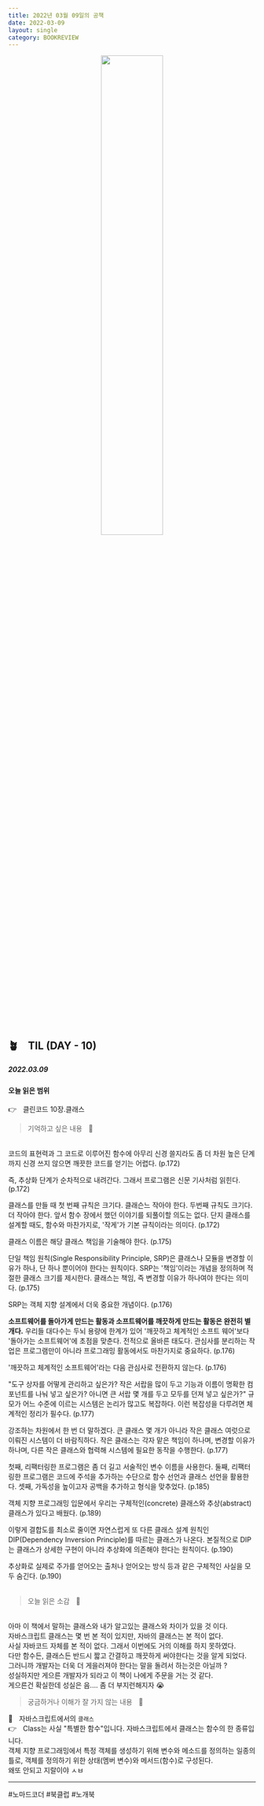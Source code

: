 ```yaml
---
title: 2022년 03월 09일의 공책
date: 2022-03-09
layout: single
category: BOOKREVIEW
---
```


<center><img src="https://user-images.githubusercontent.com/89396179/154839319-7e12d974-2da8-42b9-9d64-399eaa9342f7.gif" width="50%" height="50%" /></center>

<br>

## 🪴ㅤTIL (DAY - 10)

##### 2022.03.09

#### 오늘 읽은 범위

👉ㅤ클린코드 10장.클래스<br>

> 기억하고 싶은 내용ㅤ📕

<br>
코드의 표현력과 그 코드로 이루어진 함수에 아무리 신경 쓸지라도 좀 더 차원 높은 단계까지 신경 쓰지 않으면 
깨끗한 코드를 얻기는 어렵다. (p.172) <br>

즉, 추상화 단계가 순차적으로 내려간다. 그래서 프로그램은 신문 기사처럼 읽힌다. (p.172) <br>

클래스를 만들 때 첫 번째 규칙은 크기다.
클래슨느 작아야 한다. 두번째 규칙도 크기다. 더 작아야 한다. 앞서 함수 장에서 했던 이야기를 되풀이할
의도는 없다. 단지 클래스를 설계할 때도, 함수와 마찬가지로, '작게'가 기본 규칙이라는 의미다. (p.172) <br>

클래스 이름은 해당 클래스 책임을 기술해야 한다. (p.175) <br>

단일 책임 원칙(Single Responsibility Principle, SRP)은 클래스나 모듈을 변경할 이유가
하나, 단 하나 뿐이어야 한다는 원칙이다. SRP는 '책임'이라는 개념을 정의하며 적절한 클래스 크기를
제시한다. 클래스는 책임, 즉 변경할 이유가 하나여야 한다는 의미다. (p.175) <br>

SRP는 객체 지향 설계에서 더욱 중요한 개념이다. (p.176) <br>

**소프트웨어를 돌아가게 만드는 활동과 소프트웨어를 깨끗하게 만드는 활동은 완전히 별개다.**
우리들 대다수는 두뇌 용량에 한계가 있어 '깨끗하고 체계적인 소프트 웨어'보다
'돌아가는 소프트웨어'에 초점을 맞춘다. 전적으로 올바른 태도다. 관심사를 분리하는 작업은
프로그램만이 아니라 프로그래밍 활동에서도 마찬가지로 중요하다. (p.176) <br>

'깨끗하고 체계적인 소프트웨어'라는 다음 관심사로 전환하지 않는다. (p.176) <br>

"도구 상자를 어떻게 관리하고 싶은가? 작은 서랍을 많이 두고 기능과 이름이 명확한 컴포넌트를
나눠 넣고 싶은가? 아니면 큰 서랍 몇 개를 두고 모두를 던져 넣고 싶은가?"
규모가 어느 수준에 이르는 시스템은 논리가 많고도 복잡하다. 이런 복잡성을 다루려면 체계적인 정리가 필수다. (p.177) <br>

강조하는 차원에서 한 번 더 말하겠다. 큰 클래스 몇 개가 아니라 작은 클래스 여럿으로 이뤄진 시스템이 더 바람직하다.
작은 클래스는 각자 맡은 책임이 하나며, 변경할 이유가 하나며, 다른 작은 클래스와 협력해 시스템에 필요한 동작을 수행한다. (p.177) <br>

첫째, 리팩터링한 프로그램은 좀 더 길고 서술적인 변수 이름을 사용한다. 둘째, 리팩터링한 프로그램은 코드에 주석을
추가하는 수단으로 함수 선언과 클래스 선언을 활용한다. 셋째, 가독성을 높이고자 공백을 추가하고 형식을 맞추었다. (p.185) <br>

객체 지향 프로그래밍 입문에서 우리는 구체적인(concrete) 클래스와 추상(abstract) 클래스가 있다고 배웠다. (p.189) <br>

이렇게 결합도를 최소로 줄이면 자연스럽게 또 다른 클래스 설계 원칙인
DIP(Dependency Inversion Principle)를 따르는 클래스가 나온다.
본질적으로 DIP는 클래스가 상세한 구현이 아니라 추상화에 의존해야 한다는 원칙이다. (p.190) <br>

추상화로 실제로 주가를 얻어오는 출처나 얻어오는 방식 등과 같은 구체적인 사실을 모두 숨긴다. (p.190) <br>
<br>

> 오늘 읽은 소감ㅤ📙

<br>
아마 이 책에서 말하는 클래스와 내가 알고있는 클래스와 차이가 있을 것 이다.<br>
자바스크립트 클래스는 몇 번 본 적이 있지만, 자바의 클래스는 본 적이 없다.<br>
사실 자바코드 자체를 본 적이 없다. 그래서 이번에도 거의 이해를 하지 못하였다.<br>
다만 함수든, 클래스든 반드시 짧고 간결하고 깨끗하게 써야한다는 것을 알게 되었다.<br>
그러니까 개발자는 더욱 더 게을러져야 한다는 말을 돌려서 하는것은 아닐까 ? <br>
성실하지만 게으른 개발자가 되라고 이 책이 나에게 주문을 거는 것 같다.<br>
게으른건 확실한데 성실은 음.... 좀 더 부지런해지자 😭
<br>

> 궁금하거나 이해가 잘 가지 않는 내용ㅤ📘
> <br>

🦖ㅤ자바스크립트에서의 `클래스`<br>
👉ㅤClass는 사실 "특별한 함수"입니다. 자바스크립트에서 클래스는 함수의 한 종류입니다.<br>
객체 지향 프로그래밍에서 특정 객체를 생성하기 위해 변수와 메소드를 정의하는 일종의 틀로, 객체를 정의하기 위한 상태(멤버 변수)와 메서드(함수)로 구성된다.
<br>
왜또 안되고 지랄이야 ㅅㅂ

---

#노마드코더 #북클럽 #노개북
